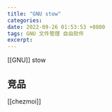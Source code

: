 ```yaml
---
title: "GNU stow"
categories: 
date: 2022-09-26 01:53:53 +0800
tags: GNU 文件管理 自由软件
excerpt: 
---
```



[[GNU]] stow


## 竞品


[[chezmoi]]



